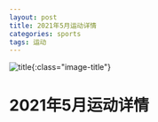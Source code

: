 ```yaml
---
layout: post
title: 2021年5月运动详情
categories: sports 
tags: 运动
---
```


![title](https://image.sideproject.cn/titlex/title_050.jpg){:class="image-title"}

2021年5月运动详情
=================
